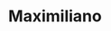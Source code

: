 ---
title: "Maximiliano"
url: /ciudad-autonoma-de-buenos-aires/maximiliano/
shop: agente inmobiliario
---